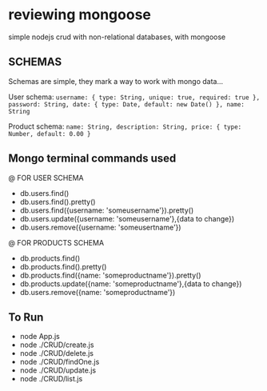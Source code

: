 # reviewing mongoose
simple nodejs crud with non-relational databases, with mongoose

## SCHEMAS

Schemas are simple, they mark a way to work with mongo data...

User schema:
  `username: {
    type: String,
    unique: true,
    required: true
  },
  password: String,
  date: {
    type: Date,
    default: new Date()
  },
  name: String`

Product schema:
  `name: String,
  description: String,
  price: {
    type: Number,
    default: 0.00
  }`

## Mongo terminal commands used

@ FOR USER SCHEMA
* db.users.find()
* db.users.find().pretty()
* db.users.find({username: 'someusername'}).pretty()
* db.users.update({username: 'someusername'},{data to change})
* db.users.remove({username: 'someusertname'})

@ FOR PRODUCTS SCHEMA
* db.products.find()
* db.products.find().pretty()
* db.products.find({name: 'someproductname'}).pretty()
* db.products.update({name: 'someproductname'},{data to change})
* db.users.remove({name: 'someproductname'})

## To Run

* node App.js
* node ./CRUD/create.js
* node ./CRUD/delete.js
* node ./CRUD/findOne.js
* node ./CRUD/update.js
* node ./CRUD/list.js